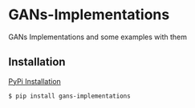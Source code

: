 # GANs-Implementations

GANs Implementations and some examples with them

## Installation

<a href="https://pypi.org/project/gans-implementations/">PyPi Installation</a>

```bash
$ pip install gans-implementations
```